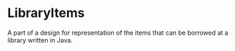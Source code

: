 # LibraryItems

A part of a design for representation of the items that can be borrowed at a library written in Java.
